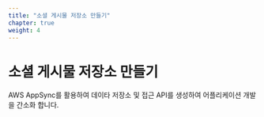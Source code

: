 ```yaml
---
title: "소셜 게시물 저장소 만들기"
chapter: true
weight: 4
---
```


# 소셜 게시물 저장소 만들기

AWS AppSync를 활용하여 데이타 저장소 및 접근 API를 생성하여 어플리케이션 개발을 간소화 합니다. 

